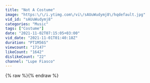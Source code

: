 ```yaml
---
title: "Not A Costume"
image: "https:\/\/i.ytimg.com\/vi\/sAUuWudymj8\/hqdefault.jpg"
vid_id: "sAUuWudymj8"
categories: "Music"
tags: ["Costume"]
date: "2021-11-02T07:15:05+03:00"
vid_date: "2021-11-01T01:40:18Z"
duration: "PT1M56S"
viewcount: "17147"
likeCount: "1642"
dislikeCount: "22"
channel: "Lupe Fiasco"
---
```

{% raw %}{% endraw %}
